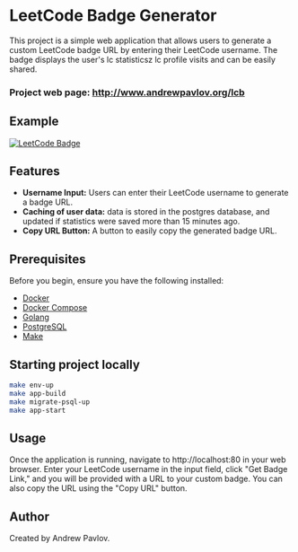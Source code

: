# LeetCode Badge Generator

This project is a simple web application that allows users to generate a custom LeetCode badge URL by entering their LeetCode username. The badge displays the user's lc statisticsz lc profile visits and can be easily shared.

### Project web page: http://www.andrewpavlov.org/lcb

## Example
[![LeetCode Badge](http://andrewpavlov.org/lcb/api/slug/ZORRIX/badge.svg)](http://www.andrewpavlov.org/lcb/ZORRIX/redirect)

## Features

- **Username Input:** Users can enter their LeetCode username to generate a badge URL.
- **Caching of user data:** data is stored in the postgres database, and updated if statistics were saved more than 15 minutes ago.
- **Copy URL Button:** A button to easily copy the generated badge URL.
## Prerequisites

Before you begin, ensure you have the following installed:

- [Docker](https://www.docker.com/)
- [Docker Compose](https://docs.docker.com/compose/install/)
- [Golang](https://go.dev/doc/install)
- [PostgreSQL](https://www.postgresql.org/download/)
- [Make](https://www.gnu.org/software/make/)

## Starting project locally

```bash
make env-up
make app-build
make migrate-psql-up
make app-start
````

## Usage
Once the application is running, navigate to http://localhost:80 in your web browser. Enter your LeetCode username in the input field, click "Get Badge Link," and you will be provided with a URL to your custom badge. You can also copy the URL using the "Copy URL" button.

## Author
Created by Andrew Pavlov.


